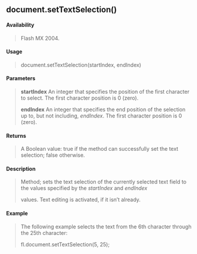 ## document.setTextSelection()

#### Availability

> Flash MX 2004.

#### Usage

> document.setTextSelection(startIndex, endIndex)

#### Parameters

> **startIndex** An integer that specifies the position of the first character to select. The first character position is 0 (zero).
>
> **endIndex** An integer that specifies the end position of the selection up to, but not including, *endIndex*. The first character position is 0 (zero).

#### Returns

> A Boolean value: true if the method can successfully set the text selection; false otherwise.

#### Description

> Method; sets the text selection of the currently selected text field to the values specified by the *startIndex* and *endIndex*
>
> values. Text editing is activated, if it isn’t already.

#### Example

> The following example selects the text from the 6th character through the 25th character:
>
> fl.document.setTextSelection(5, 25);
